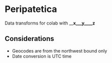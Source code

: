 # Peripatetica

Data transforms for colab with ____x___y____z__

## Considerations

- Geocodes are from the northwest bound only
- Date conversion is UTC time
